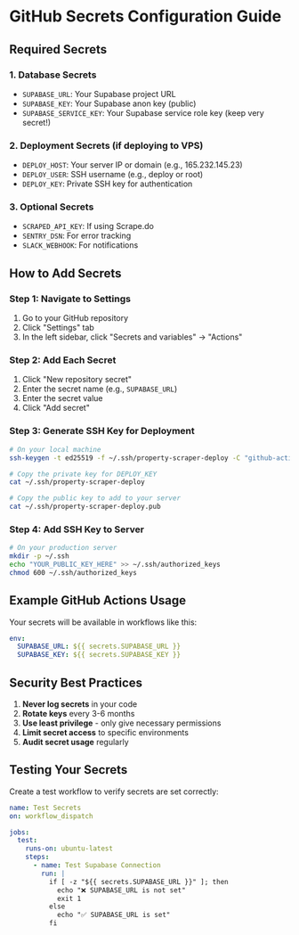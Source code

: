 # GitHub Secrets Configuration Guide

## Required Secrets

### 1. Database Secrets
- `SUPABASE_URL`: Your Supabase project URL
- `SUPABASE_KEY`: Your Supabase anon key (public)
- `SUPABASE_SERVICE_KEY`: Your Supabase service role key (keep very secret!)

### 2. Deployment Secrets (if deploying to VPS)
- `DEPLOY_HOST`: Your server IP or domain (e.g., 165.232.145.23)
- `DEPLOY_USER`: SSH username (e.g., deploy or root)
- `DEPLOY_KEY`: Private SSH key for authentication

### 3. Optional Secrets
- `SCRAPED_API_KEY`: If using Scrape.do
- `SENTRY_DSN`: For error tracking
- `SLACK_WEBHOOK`: For notifications

## How to Add Secrets

### Step 1: Navigate to Settings
1. Go to your GitHub repository
2. Click "Settings" tab
3. In the left sidebar, click "Secrets and variables" → "Actions"

### Step 2: Add Each Secret
1. Click "New repository secret"
2. Enter the secret name (e.g., `SUPABASE_URL`)
3. Enter the secret value
4. Click "Add secret"

### Step 3: Generate SSH Key for Deployment
```bash
# On your local machine
ssh-keygen -t ed25519 -f ~/.ssh/property-scraper-deploy -C "github-actions"

# Copy the private key for DEPLOY_KEY
cat ~/.ssh/property-scraper-deploy

# Copy the public key to add to your server
cat ~/.ssh/property-scraper-deploy.pub
```

### Step 4: Add SSH Key to Server
```bash
# On your production server
mkdir -p ~/.ssh
echo "YOUR_PUBLIC_KEY_HERE" >> ~/.ssh/authorized_keys
chmod 600 ~/.ssh/authorized_keys
```

## Example GitHub Actions Usage

Your secrets will be available in workflows like this:

```yaml
env:
  SUPABASE_URL: ${{ secrets.SUPABASE_URL }}
  SUPABASE_KEY: ${{ secrets.SUPABASE_KEY }}
```

## Security Best Practices

1. **Never log secrets** in your code
2. **Rotate keys** every 3-6 months
3. **Use least privilege** - only give necessary permissions
4. **Limit secret access** to specific environments
5. **Audit secret usage** regularly

## Testing Your Secrets

Create a test workflow to verify secrets are set correctly:

```yaml
name: Test Secrets
on: workflow_dispatch

jobs:
  test:
    runs-on: ubuntu-latest
    steps:
      - name: Test Supabase Connection
        run: |
          if [ -z "${{ secrets.SUPABASE_URL }}" ]; then
            echo "❌ SUPABASE_URL is not set"
            exit 1
          else
            echo "✅ SUPABASE_URL is set"
          fi
```